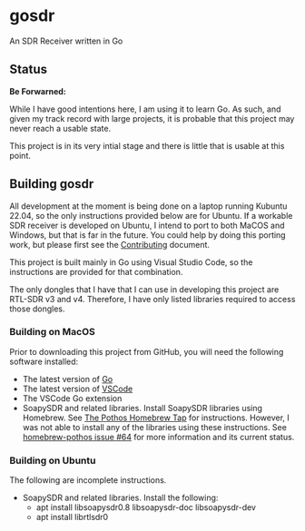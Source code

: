 # gosdr
An SDR Receiver written in Go

## Status

__Be Forwarned:__

While I have good intentions here, I am using it to learn Go. As such, and given my track record with large projects, it is
probable that this project may never reach a usable state.

This project is in its very intial stage and there is little that is usable at this point.

## Building gosdr

All development at the moment is being done on a laptop running Kubuntu 22.04, so the only instructions provided below are for
Ubuntu. If a workable SDR receiver is developed on Ubuntu, I intend to port to both MaCOS and Windows, but that is far in the
future. You could help by doing this porting work, but please first see the [Contributing](CONTRIBUTING.md) document.

This project is built mainly in Go using Visual Studio Code, so the instructions are provided for that combination.

The only dongles that I have that I can use in developing this project are RTL-SDR v3 and v4. Therefore, I have only listed
libraries required to access those dongles.

### Building on MacOS

Prior to downloading this project from GitHub, you will need the following software installed:

- The latest version of [Go](https://go.dev/doc/install)
- The latest version of [VSCode](https://code.visualstudio.com/Download)
- The VSCode Go extension
- SoapySDR and related libraries. Install SoapySDR libraries using Homebrew. See 
[The Pothos Homebrew Tap](https://github.com/pothosware/homebrew-pothos/wiki) for instructions. However, I was not able to
install any of the libraries using these instructions. See 
[homebrew-pothos issue #64](https://github.com/pothosware/homebrew-pothos/issues/64) for more information and its current status.

### Building on Ubuntu

The following are incomplete instructions.

- SoapySDR and related libraries. Install the following:
    - apt install libsoapysdr0.8 libsoapysdr-doc libsoapysdr-dev
    - apt install librtlsdr0
 